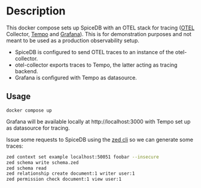 # Description

This docker compose sets up SpiceDB with an OTEL stack for tracing ([OTEL](https://opentelemetry.io/) Collector, [Tempo](https://grafana.com/docs/tempo/latest/) and [Grafana](https://grafana.com/)).
This is for demonstration purposes and not meant to be used as a production observability setup.

- SpiceDB is configured to send OTEL traces to an instance of the otel-collector.
- otel-collector exports traces to Tempo, the latter acting as tracing backend.
- Grafana is configured with Tempo as datasource.

## Usage

```shell
docker compose up
```

Grafana will be available locally at http://localhost:3000 with Tempo set up as datasource for tracing.

Issue some requests to SpiceDB using the [zed cli](https://github.com/authzed/zed) so we can generate some traces:

```bash
zed context set example localhost:50051 foobar --insecure
zed schema write schema.zed
zed schema read
zed relationship create document:1 writer user:1
zed permission check document:1 view user:1
```
